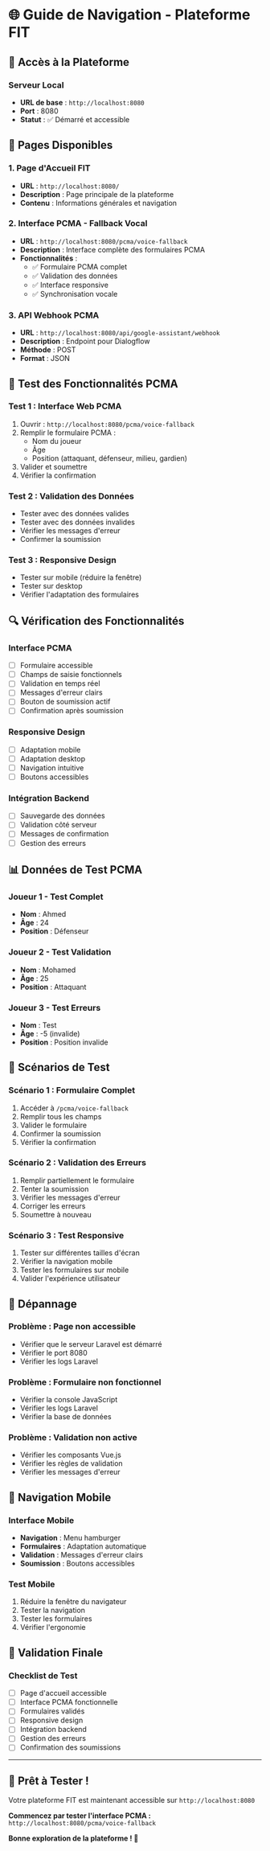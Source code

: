 # 🌐 Guide de Navigation - Plateforme FIT

## 🚀 **Accès à la Plateforme**

### Serveur Local

-   **URL de base** : `http://localhost:8080`
-   **Port** : 8080
-   **Statut** : ✅ Démarré et accessible

## 📱 **Pages Disponibles**

### 1. **Page d'Accueil FIT**

-   **URL** : `http://localhost:8080/`
-   **Description** : Page principale de la plateforme
-   **Contenu** : Informations générales et navigation

### 2. **Interface PCMA - Fallback Vocal**

-   **URL** : `http://localhost:8080/pcma/voice-fallback`
-   **Description** : Interface complète des formulaires PCMA
-   **Fonctionnalités** :
    -   ✅ Formulaire PCMA complet
    -   ✅ Validation des données
    -   ✅ Interface responsive
    -   ✅ Synchronisation vocale

### 3. **API Webhook PCMA**

-   **URL** : `http://localhost:8080/api/google-assistant/webhook`
-   **Description** : Endpoint pour Dialogflow
-   **Méthode** : POST
-   **Format** : JSON

## 🧪 **Test des Fonctionnalités PCMA**

### **Test 1 : Interface Web PCMA**

1. Ouvrir : `http://localhost:8080/pcma/voice-fallback`
2. Remplir le formulaire PCMA :
    - Nom du joueur
    - Âge
    - Position (attaquant, défenseur, milieu, gardien)
3. Valider et soumettre
4. Vérifier la confirmation

### **Test 2 : Validation des Données**

-   Tester avec des données valides
-   Tester avec des données invalides
-   Vérifier les messages d'erreur
-   Confirmer la soumission

### **Test 3 : Responsive Design**

-   Tester sur mobile (réduire la fenêtre)
-   Tester sur desktop
-   Vérifier l'adaptation des formulaires

## 🔍 **Vérification des Fonctionnalités**

### **Interface PCMA**

-   [ ] Formulaire accessible
-   [ ] Champs de saisie fonctionnels
-   [ ] Validation en temps réel
-   [ ] Messages d'erreur clairs
-   [ ] Bouton de soumission actif
-   [ ] Confirmation après soumission

### **Responsive Design**

-   [ ] Adaptation mobile
-   [ ] Adaptation desktop
-   [ ] Navigation intuitive
-   [ ] Boutons accessibles

### **Intégration Backend**

-   [ ] Sauvegarde des données
-   [ ] Validation côté serveur
-   [ ] Messages de confirmation
-   [ ] Gestion des erreurs

## 📊 **Données de Test PCMA**

### **Joueur 1 - Test Complet**

-   **Nom** : Ahmed
-   **Âge** : 24
-   **Position** : Défenseur

### **Joueur 2 - Test Validation**

-   **Nom** : Mohamed
-   **Âge** : 25
-   **Position** : Attaquant

### **Joueur 3 - Test Erreurs**

-   **Nom** : Test
-   **Âge** : -5 (invalide)
-   **Position** : Position invalide

## 🎯 **Scénarios de Test**

### **Scénario 1 : Formulaire Complet**

1. Accéder à `/pcma/voice-fallback`
2. Remplir tous les champs
3. Valider le formulaire
4. Confirmer la soumission
5. Vérifier la confirmation

### **Scénario 2 : Validation des Erreurs**

1. Remplir partiellement le formulaire
2. Tenter la soumission
3. Vérifier les messages d'erreur
4. Corriger les erreurs
5. Soumettre à nouveau

### **Scénario 3 : Test Responsive**

1. Tester sur différentes tailles d'écran
2. Vérifier la navigation mobile
3. Tester les formulaires sur mobile
4. Valider l'expérience utilisateur

## 🔧 **Dépannage**

### **Problème : Page non accessible**

-   Vérifier que le serveur Laravel est démarré
-   Vérifier le port 8080
-   Vérifier les logs Laravel

### **Problème : Formulaire non fonctionnel**

-   Vérifier la console JavaScript
-   Vérifier les logs Laravel
-   Vérifier la base de données

### **Problème : Validation non active**

-   Vérifier les composants Vue.js
-   Vérifier les règles de validation
-   Vérifier les messages d'erreur

## 📱 **Navigation Mobile**

### **Interface Mobile**

-   **Navigation** : Menu hamburger
-   **Formulaires** : Adaptation automatique
-   **Validation** : Messages d'erreur clairs
-   **Soumission** : Boutons accessibles

### **Test Mobile**

1. Réduire la fenêtre du navigateur
2. Tester la navigation
3. Tester les formulaires
4. Vérifier l'ergonomie

## 🎉 **Validation Finale**

### **Checklist de Test**

-   [ ] Page d'accueil accessible
-   [ ] Interface PCMA fonctionnelle
-   [ ] Formulaires validés
-   [ ] Responsive design
-   [ ] Intégration backend
-   [ ] Gestion des erreurs
-   [ ] Confirmation des soumissions

---

## 🚀 **Prêt à Tester !**

Votre plateforme FIT est maintenant accessible sur `http://localhost:8080`

**Commencez par tester l'interface PCMA :**
`http://localhost:8080/pcma/voice-fallback`

**Bonne exploration de la plateforme ! 🎯**

